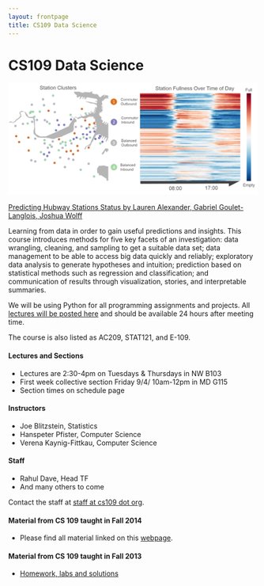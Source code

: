 ```yaml
---
layout: frontpage
title: CS109 Data Science
---
```


# CS109 Data Science
<img src="figures/hubwayclustering.png" alt="Hubway Clustering" />

[Predicting Hubway Stations Status by 
Lauren Alexander, Gabriel Goulet-Langlois, Joshua Wolff](http://cs109hubway.github.io/classp/)

Learning from data in order to gain useful predictions and insights. This course introduces methods for five key facets of an investigation: data wrangling, cleaning, and sampling to get a suitable data set; data management to be able to access big data quickly and reliably; exploratory data analysis to generate hypotheses and intuition; prediction based on statistical methods such as regression and classification; and communication of results through visualization, stories, and interpretable summaries. 

We will be using Python for all programming assignments and projects. All [lectures will be posted here](http://cs109.github.io/2015/pages/videos.html) and should be available 24 hours after meeting time.

The course is also listed as AC209, STAT121, and E-109. 


#### Lectures and Sections

* Lectures are 2:30-4pm on Tuesdays & Thursdays in NW B103
* First week collective section Friday 9/4/ 10am-12pm in MD G115
* Section times on schedule page

#### Instructors

* Joe Blitzstein, Statistics
* Hanspeter Pfister, Computer Science
* Verena Kaynig-Fittkau, Computer Science

#### Staff

* Rahul Dave, Head TF
* And many others to come

Contact the staff at <a href="mailto:staff@cs109.org">staff at cs109 dot org</a>.

#### Material from CS 109 taught in Fall 2014

* Please find all material linked on this [webpage](http://cs109.github.io/2014/index.html).


#### Material from CS 109 taught in Fall 2013

* [Homework, labs and solutions](https://github.com/cs109/content)
